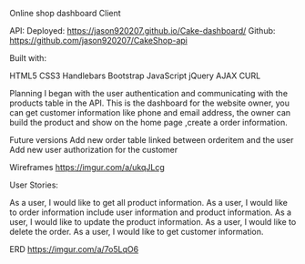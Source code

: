 Online shop dashboard Client

API:
Deployed: https://jason920207.github.io/Cake-dashboard/
Github: https://github.com/jason920207/CakeShop-api

Built with:

HTML5
CSS3
Handlebars
Bootstrap
JavaScript
jQuery
AJAX
CURL

Planning I began with the user authentication and communicating with the products table in the API. This is the dashboard for the website owner, you can get customer information like phone and email address, the owner can build the product and show on the home page ,create a order information.

Future versions
Add new order table linked between orderitem and the user
Add new user authorization for the customer


Wireframes https://imgur.com/a/ukqJLcg

User Stories:

As a user, I would like to get all product information.
As a user, I would like to order information include user information and product information.
As a user, I would like to update the product information.
As a user, I would like to delete the order.
As a user, I would like to get customer information.

ERD https://imgur.com/a/7o5LqO6
